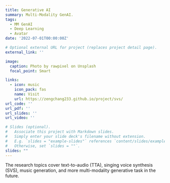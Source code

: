 ```yaml
---
title: Generative AI
summary: Multi-Modality GenAI.
tags:
  - MM GenAI
  - Deep Learning
  - Avatar
date: '2022-07-01T00:00:00Z'

# Optional external URL for project (replaces project detail page).
external_link: ''

image:
  caption: Photo by rawpixel on Unsplash
  focal_point: Smart

links:
  - icon: music
    icon_pack: fas
    name: Visit
    url: https://zengchang233.github.io/project/svs/
url_code: ''
url_pdf: ''
url_slides: ''
url_video: ''

# Slides (optional).
#   Associate this project with Markdown slides.
#   Simply enter your slide deck's filename without extension.
#   E.g. `slides = "example-slides"` references `content/slides/example-slides.md`.
#   Otherwise, set `slides = ""`.
slides: ""
---
```


The research topics cover text-to-audio (TTA), singing voice synthesis (SVS), music generation, and more multi-modality generative task in the future.